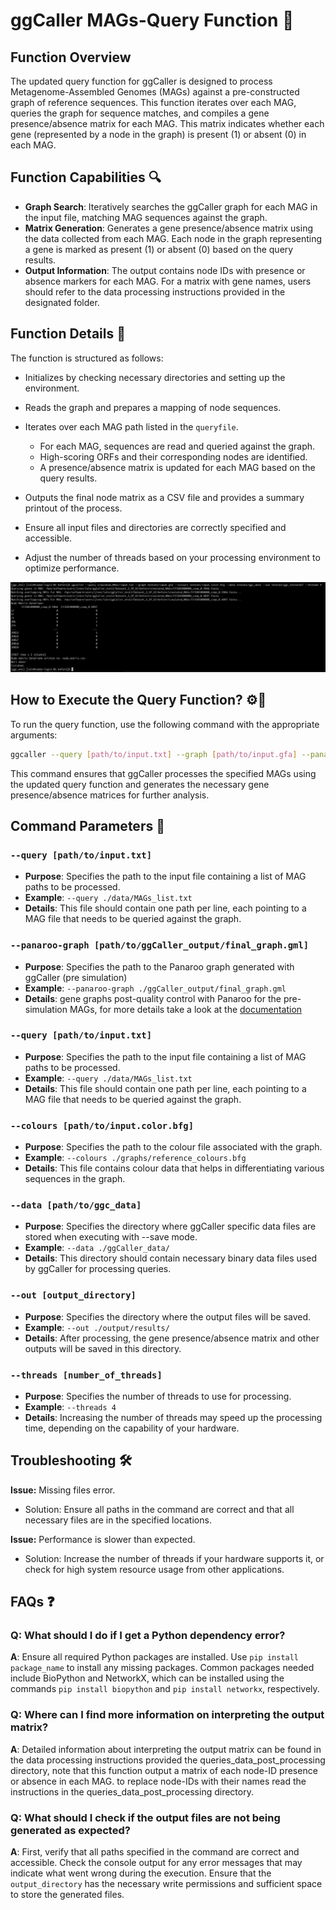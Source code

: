 # ggCaller MAGs-Query Function 🧬

## Function Overview
The updated query function for ggCaller is designed to process Metagenome-Assembled Genomes (MAGs) against a pre-constructed graph of reference sequences. This function iterates over each MAG, queries the graph for sequence matches, and compiles a gene presence/absence matrix for each MAG. This matrix indicates whether each gene (represented by a node in the graph) is present (1) or absent (0) in each MAG.

## Function Capabilities 🔍
- **Graph Search**: Iteratively searches the ggCaller graph for each MAG in the input file, matching MAG sequences against the graph.
- **Matrix Generation**: Generates a gene presence/absence matrix using the data collected from each MAG. Each node in the graph representing a gene is marked as present (1) or absent (0) based on the query results.
- **Output Information**: The output contains node IDs with presence or absence markers for each MAG. For a matrix with gene names, users should refer to the data processing instructions provided in the designated folder.

## Function Details 🔧
The function is structured as follows:
- Initializes by checking necessary directories and setting up the environment.
- Reads the graph and prepares a mapping of node sequences.
- Iterates over each MAG path listed in the `queryfile`.
  - For each MAG, sequences are read and queried against the graph.
  - High-scoring ORFs and their corresponding nodes are identified.
  - A presence/absence matrix is updated for each MAG based on the query results.
- Outputs the final node matrix as a CSV file and provides a summary printout of the process.

- Ensure all input files and directories are correctly specified and accessible.
- Adjust the number of threads based on your processing environment to optimize performance.

![Example Image](src/Screenshot.png)


## How to Execute the Query Function? ⚙️🤔
To run the query function, use the following command with the appropriate arguments:

```bash
ggcaller --query [path/to/input.txt] --graph [path/to/input.gfa] --panaroo-graph [path/to/ggCaller_output/final_graph.gml] --colours [path/to/input.color.bfg] --data [path/to/ggc_data] --out [output_directory] --threads [number_of_threads]
```

This command ensures that ggCaller processes the specified MAGs using the updated query function and generates the necessary gene presence/absence matrices for further analysis.

## Command Parameters 📝

### `--query [path/to/input.txt]`
- **Purpose**: Specifies the path to the input file containing a list of MAG paths to be processed.
- **Example**: `--query ./data/MAGs_list.txt`
- **Details**: This file should contain one path per line, each pointing to a MAG file that needs to be queried against the graph.

### `--panaroo-graph [path/to/ggCaller_output/final_graph.gml]`
- **Purpose**: Specifies the path to the Panaroo graph generated with ggCaller (pre simulation)
- **Example**: `--panaroo-graph ./ggCaller_output/final_graph.gml`
- **Details**: gene graphs post-quality control with Panaroo for the pre-simulation MAGs, for more details take a look at the [documentation](https://ggcaller.readthedocs.io/en/latest/tutorial.html)
### `--query [path/to/input.txt]`
- **Purpose**: Specifies the path to the input file containing a list of MAG paths to be processed.
- **Example**: `--query ./data/MAGs_list.txt`
- **Details**: This file should contain one path per line, each pointing to a MAG file that needs to be queried against the graph.
### `--colours [path/to/input.color.bfg]`
- **Purpose**: Specifies the path to the colour file associated with the graph.
- **Example**: `--colours ./graphs/reference_colours.bfg`
- **Details**: This file contains colour data that helps in differentiating various sequences in the graph.

### `--data [path/to/ggc_data]`
- **Purpose**: Specifies the directory where ggCaller specific data files are stored when executing with --save mode.
- **Example**: `--data ./ggCaller_data/`
- **Details**: This directory should contain necessary binary data files used by ggCaller for processing queries.

### `--out [output_directory]`
- **Purpose**: Specifies the directory where the output files will be saved.
- **Example**: `--out ./output/results/`
- **Details**: After processing, the gene presence/absence matrix and other outputs will be saved in this directory.

### `--threads [number_of_threads]`
- **Purpose**: Specifies the number of threads to use for processing.
- **Example**: `--threads 4`
- **Details**: Increasing the number of threads may speed up the processing time, depending on the capability of your hardware.


## Troubleshooting 🛠️

**Issue:** Missing files error.
- Solution: Ensure all paths in the command are correct and that all necessary files are in the specified locations.

**Issue:** Performance is slower than expected.
- Solution: Increase the number of threads if your hardware supports it, or check for high system resource usage from other applications.


## FAQs ❓


### Q: What should I do if I get a Python dependency error?
**A**: Ensure all required Python packages are installed. Use `pip install package_name` to install any missing packages. Common packages needed include BioPython and NetworkX, which can be installed using the commands `pip install biopython` and `pip install networkx`, respectively.

### Q: Where can I find more information on interpreting the output matrix?
**A**: Detailed information about interpreting the output matrix can be found in the data processing instructions provided the queries_data_post_processing directory, note that this function output a matrix of each node-ID presence or absence in each MAG. to replace node-IDs with their names read the instructions in the queries_data_post_processing directory.   


### Q: What should I check if the output files are not being generated as expected?
**A**: First, verify that all paths specified in the command are correct and accessible. Check the console output for any error messages that may indicate what went wrong during the execution. Ensure that the `output_directory` has the necessary write permissions and sufficient space to store the generated files.
